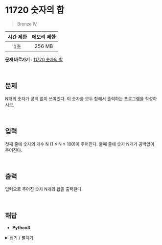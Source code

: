 # 11720 숫자의 합
> Bronze IV

|시간 제한|메모리 제한|
|:---:|:---:|
|1초|256 MB|

**문제 바로가기** : [11720 숫자의 합](https://www.acmicpc.net/problem/11720 "11720 숫자의 합")

</br>

## 문제
N개의 숫자가 공백 없이 쓰여있다. 이 숫자를 모두 합해서 출력하는 프로그램을 작성하시오.

</br>

## 입력
첫째 줄에 숫자의 개수 N (1 ≤ N ≤ 100)이 주어진다. 둘째 줄에 숫자 N개가 공백없이 주어진다.

</br>

## 출력
입력으로 주어진 숫자 N개의 합을 출력한다.

</br>

## 해답
- **Python3**
<details>
<summary>접기 / 펼치기</summary>
<div markdown="1">

```py
_ = input()
aryNumber = tuple(map(int, [*input()]))
print(sum(aryNumber))
```

</div>
</details>